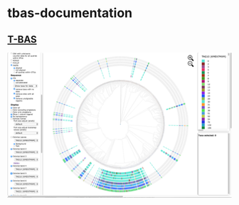 # tbas-documentation
## [T-BAS](https://vclv99-239.hpc.ncsu.edu/tbas2_1/pages/tbas.php)

![](https://github.com/ncsu-decifr/tbas-documentation/blob/master/images/Screen1.png)

